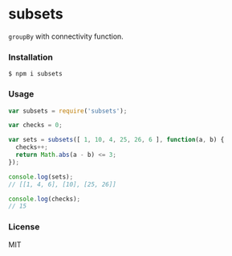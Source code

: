 # subsets

`groupBy` with connectivity function.

### Installation

    $ npm i subsets

### Usage

```js
var subsets = require('subsets');

var checks = 0;

var sets = subsets([ 1, 10, 4, 25, 26, 6 ], function(a, b) {
  checks++;
  return Math.abs(a - b) <= 3;
});

console.log(sets);
// [[1, 4, 6], [10], [25, 26]]

console.log(checks);
// 15
```

### License

MIT
